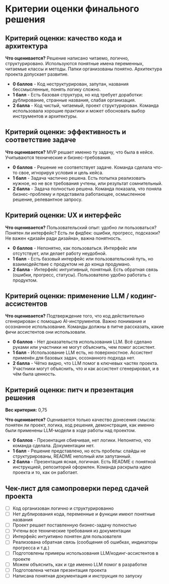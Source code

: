# Критерии оценки финального решения

## Критерий оценки: качество кода и архитектура

**Что оценивается?** Решение написано читаемо, логично, структурировано. Используются понятные имена переменных, читаемые классы и методы. Папки организованы понятно. Архитектура проекта допускает развитие.

- **0 баллов** - Код неструктурирован, запутан, названия бессмысленные, понять логику сложно.
- **1 балл** - Есть базовая структура, но код требует доработки: дублирование, странные названия, слабая организация.
- **2 балла** - Код чистый, читаемый, проект структурирован. Команда использовала хорошие практики и может обосновать выбор инструментов и архитектуры.

## Критерий оценки: эффективность и соответствие задаче

**Что оценивается?** MVP решает именно ту задачу, что была в кейсе. Учитываются технические и бизнес-требования.

- **0 баллов** - Решение не соответствует задаче. Команда сделала что-то свое, игнорируя условия и цель кейса.
- **1 балл** - Задача частично решена. Есть попытка реализовать нужное, но не все требования учтены, или результат сомнительный.
- **2 балла** - Задача полностью решена. Команда показала, что поняла бизнес-проблему и представила работающее, осмысленное решение, релевантное запросу.

## Критерий оценки: UX и интерфейс

**Что оценивается?** Пользовательский опыт: удобно ли пользоваться? Понятен ли интерфейс? Есть ли фидбек: ошибки, прогресс, подсказки? Не важен «дизайн ради дизайна», важна понятность.

- **0 баллов** - Непонятно, как пользоваться. Интерфейс или отсутствует, или делает работу неудобной.
- **1 балл** - Есть базовый интерфейс или пользовательский путь, но взаимодействие с продуктом не до конца продумано.
- **2 балла** - Интерфейс интуитивный, понятный. Есть обратная связь (ошибки, прогресс, статусы). Пользователю удобно работать с продуктом.

## Критерий оценки: применение LLM / кодинг-ассистентов

**Что оценивается?** Подтверждение того, что код действительно сгенерирован с помощью AI-инструментов. Важно понимание и осознанное использование. Команды должны в питче рассказать, какие фичи ассистентов они использовали.

- **0 баллов** - Нет доказательств использования LLM. Всё сделано руками или участники не могут объяснить, чем помог ассистент.
- **1 балл** - Использование LLM есть, но поверхностное. Ассистент применён для базовых задач, осознанного подхода нет.
- **2 балла** - Чётко видно, что LLM помог в ключевых частях проекта. Участники могут объяснить, что и как ассистент сгенерировал, и в чём была ценность.

## Критерий оценки: питч и презентация решения
**Вес критерия:** 0,75

**Что оценивается?** Оценивается только качество донесения смысла: понятен ли проект, логика, ход решения, демонстрация, как именно были применены LLM-модели в ходе работы над проектом.

- **0 баллов** - Презентация сбивчивая, нет логики. Непонятно, что команда сделала. Документации нет.
- **1 балл** - Решение представлено, но есть пробелы: слайды не структурированы, README неполный или запутанный.
- **2 балла** - Презентация ясная, логичная. Есть README с понятной инструкцией, репозиторий оформлен. Команда раскрыла идею проекта и то, как он работает.

## Чек-лист для самопроверки перед сдачей проекта

- [ ] Код организован логично и структурированно
- [ ] Нет дублирования кода, переменные и функции имеют понятные названия
- [ ] Проект решает поставленную бизнес-задачу полностью
- [ ] Учтены все технические требования из документации
- [ ] Интерфейс интуитивно понятен для пользователя
- [ ] Реализована обратная связь (сообщения об ошибках, индикаторы прогресса и т.д.)
- [ ] Подготовлены примеры использования LLM/кодинг-ассистентов в проекте
- [ ] Можем объяснить, как и где именно LLM помог в разработке
- [ ] Подготовлена четкая презентация проекта
- [ ] Написана понятная документация и инструкция по запуску 